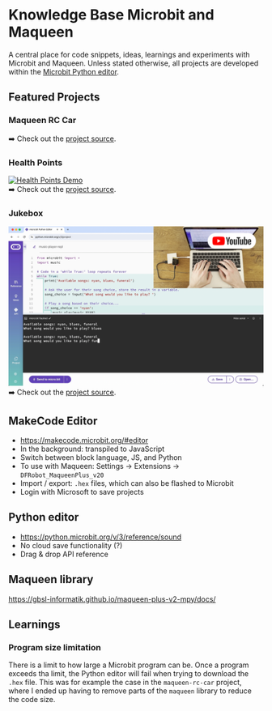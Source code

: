 # Knowledge Base Microbit and Maqueen
A central place for code snippets, ideas, learnings and experiments with Microbit and Maqueen. Unless stated otherwise,
all projects are developed within the [Microbit Python editor](https://python.microbit.org/v/3/project).

## Featured Projects
### Maqueen RC Car
➡️ Check out the [project source](projects/maqueen-rc-car/README.md).

### Health Points
[![Health Points Demo](docs/img/microbit_project_demo_health_points_still.png)](https://youtu.be/UUIyFgzFy2k "Health Points Demo")<br>
➡️ Check out the [project source](projects/health-points/README.md).

### Jukebox
[![Jukebox Demo](docs/img/microbit_project_demo_jukebox_still.png)](https://youtu.be/0dCZKqrX-ig "Jukebox Points Demo")<br>
➡️ Check out the [project source](projects/various/jukebox.py).

## MakeCode Editor
* https://makecode.microbit.org/#editor
* In the background: transpiled to JavaScript
* Switch between block language, JS, and Python
* To use with Maqueen: Settings -> Extensions -> `DFRobot_MaqueenPlus_v20`
* Import / export: `.hex` files, which can also be flashed to Microbit
* Login with Microsoft to save projects

## Python editor
* https://python.microbit.org/v/3/reference/sound
* No cloud save functionality (?)
* Drag & drop API reference

## Maqueen library
https://gbsl-informatik.github.io/maqueen-plus-v2-mpy/docs/

## Learnings
### Program size limitation
There is a limit to how large a Microbit program can be. Once a program exceeds tha limit, the Python editor will fail
when trying to download the `.hex` file. This was for example the case in the `maqueen-rc-car` project, where I ended up
having to remove parts of the `maqueen` library to reduce the code size.
